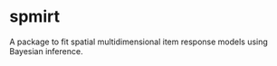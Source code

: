 <!-- [![Travis-CI Build Status](https://travis-ci.org/ErickChacon/day2day.svg?branch=master)](https://travis-ci.org/ErickChacon/day2day) -->

# spmirt
A package to fit spatial multidimensional item response models using Bayesian inference.
